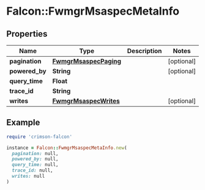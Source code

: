# Falcon::FwmgrMsaspecMetaInfo

## Properties

| Name | Type | Description | Notes |
| ---- | ---- | ----------- | ----- |
| **pagination** | [**FwmgrMsaspecPaging**](FwmgrMsaspecPaging.md) |  | [optional] |
| **powered_by** | **String** |  | [optional] |
| **query_time** | **Float** |  |  |
| **trace_id** | **String** |  |  |
| **writes** | [**FwmgrMsaspecWrites**](FwmgrMsaspecWrites.md) |  | [optional] |

## Example

```ruby
require 'crimson-falcon'

instance = Falcon::FwmgrMsaspecMetaInfo.new(
  pagination: null,
  powered_by: null,
  query_time: null,
  trace_id: null,
  writes: null
)
```

